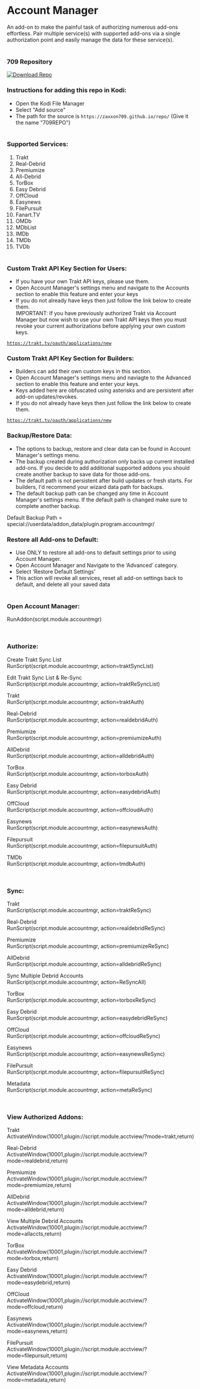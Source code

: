 # Account Manager

An add-on to make the painful task of authorizing numerous add-ons effortless. Pair multiple service(s) with supported add-ons via a single authorization point and easily manage the data for these service(s).<br><br>


### 709 Repository
[![Download Repo](https://img.shields.io/badge/Download-Repo-blue.svg?style=for-the-badge)](https://raw.githubusercontent.com/Zaxxon709/nexus/main/repository.709-1.0.zip)<br>

### Instructions for adding this repo in Kodi:

<ul>
    <li>Open the Kodi File Manager</li>
    <li>Select "Add source"</li>
    <li>The path for the source is <code>https://zaxxon709.github.io/repo/</code> (Give it the name "709REPO")</li><br>
</ul>  

### Supported Services:

1.  Trakt<br>
2.  Real-Debrid<br>
3.  Premiumize<br>
4.  All-Debrid<br>
5.  TorBox<br>
6.  Easy Debrid<br>
7.  OffCloud
8.  Easynews<br>
9.  FilePursuit<br>
10. Fanart.TV<br>
11. OMDb<br>
12. MDbList<br>
13. IMDb<br>
14. TMDb<br>
15. TVDb<br><br>

### Custom Trakt API Key Section for Users:
- If you have your own Trakt API keys, please use them.<br> 
- Open Account Manager's settings menu and navigate to the Accounts section to enable this feature and enter your keys<br>
- If you do not already have keys then just follow the link below to create them.<br>
IMPORTANT: If you have previously authorized Trakt via Account Manager but now wish to use your own Trakt API keys then you must revoke your current authorizations before applying your own custom keys.<br>

<code>https://trakt.tv/oauth/applications/new</code><br>


### Custom Trakt API Key Section for Builders:
- Builders can add their own custom keys in this section.<br>
- Open Account Manager's settings menu and naviagte to the Advanced section to enable this feature and enter your keys.<br>
- Keys added here are obfuscated using asterisks and are persistent after add-on updates/revokes.<br>
- If you do not already have keys then just follow the link below to create them.<br>

<code>https://trakt.tv/oauth/applications/new</code><br>


### Backup/Restore Data:

- The options to backup, restore and clear data can be found in Account Manager's settings menu.
- The backup created during authorization only backs up current installed add-ons. If you decide to add additional supported addons you should create another backup to save data for those add-ons.<br>
- The default path is not persistent after build updates or fresh starts. For builders, I'd recommend your wizard data path for backups.<br>
- The default backup path can be changed any time in Account Manager's settings menu. If the default path is changed make sure to complete another backup.<br>

<p>Default Backup Path = special://userdata/addon_data/plugin.program.accountmgr/</p>


### Restore all Add-ons to Default:
<ul>
    <li>Use ONLY to restore all add-ons to default settings prior to using Account Manager.</li>
    <li>Open Account Manager and Navigate to the ‘Advanced’ category.</li>
    <li>Select ‘Restore Default Settings'</li>
    <li>This action will revoke all services, reset all add-on settings back to default, and delete all your saved data</li></br>
</ul>


### Open Account Manager:

<p>RunAddon(script.module.accountmgr)</p></br>


### Authorize:<br>

<p>Create Trakt Sync List<br>
RunScript(script.module.accountmgr, action=traktSyncList)</p>

<p>Edit Trakt Sync List & Re-Sync<br>
RunScript(script.module.accountmgr, action=traktReSyncList)</p>

<p>Trakt<br>
RunScript(script.module.accountmgr, action=traktAuth)</p>

<p>Real-Debrid<br>
RunScript(script.module.accountmgr, action=realdebridAuth)</p>

<p>Premiumize<br>
RunScript(script.module.accountmgr, action=premiumizeAuth)</p>

<p>AllDebrid<br>
RunScript(script.module.accountmgr, action=alldebridAuth)</p>

<p>TorBox<br>
RunScript(script.module.accountmgr, action=torboxAuth)</p>

<p>Easy Debrid<br>
RunScript(script.module.accountmgr, action=easydebridAuth)</p>

<p>OffCloud<br>
RunScript(script.module.accountmgr, action=offcloudAuth)</p>

<p>Easynews<br>
RunScript(script.module.accountmgr, action=easynewsAuth)</p>

<p>Filepursuit<br>
RunScript(script.module.accountmgr, action=filepursuitAuth)</p>

<p>TMDb<br>
RunScript(script.module.accountmgr, action=tmdbAuth)</p></br>


### Sync:<br>

<p>Trakt<br>
RunScript(script.module.accountmgr, action=traktReSync)</p>

<p>Real-Debrid<br>
RunScript(script.module.accountmgr, action=realdebridReSync)</p>

<p>Premiumize<br>
RunScript(script.module.accountmgr, action=premiumizeReSync)</p>

<p>AllDebrid<br>
RunScript(script.module.accountmgr, action=alldebridReSync)</p>

<p>Sync Multiple Debrid Accounts<br>
RunScript(script.module.accountmgr, action=ReSyncAll)</p>

<p>TorBox<br>
RunScript(script.module.accountmgr, action=torboxReSync)</p>

<p>Easy Debrid<br>
RunScript(script.module.accountmgr, action=easydebridReSync)</p>

<p>OffCloud<br>
RunScript(script.module.accountmgr, action=offcloudReSync)</p>

<p>Easynews<br>
RunScript(script.module.accountmgr, action=easynewsReSync)</p>

<p>FilePursuit<br>
RunScript(script.module.accountmgr, action=filepursuitReSync)</p>

<p>Metadata<br>
RunScript(script.module.accountmgr, action=metaReSync)</p></br>


### View Authorized Addons:<br>

<p>Trakt<br>
ActivateWindow(10001,plugin://script.module.acctview/?mode=trakt,return)</p>

<p>Real-Debrid<br>
ActivateWindow(10001,plugin://script.module.acctview/?mode=realdebrid,return)</p>

<p>Premiumize<br>
ActivateWindow(10001,plugin://script.module.acctview/?mode=premiumize,return)</p>

<p>AllDebrid<br>
ActivateWindow(10001,plugin://script.module.acctview/?mode=alldebrid,return)</p>

<p>View Multiple Debrid Accounts<br>
ActivateWindow(10001,plugin://script.module.acctview/?mode=allaccts,return)</p>

<p>TorBox<br>
ActivateWindow(10001,plugin://script.module.acctview/?mode=torbox,return)</p>

<p>Easy Debrid<br>
ActivateWindow(10001,plugin://script.module.acctview/?mode=easydebrid,return)</p>

<p>OffCloud<br>
ActivateWindow(10001,plugin://script.module.acctview/?mode=offcloud,return)</p>

<p>Easynews<br>
ActivateWindow(10001,plugin://script.module.acctview/?mode=easynews,return)</p>

<p>FilePursuit<br>
ActivateWindow(10001,plugin://script.module.acctview/?mode=filepursuit,return)</p>

<p>View Metadata Accounts<br>
ActivateWindow(10001,plugin://script.module.acctview/?mode=metadata,return)</p><br>